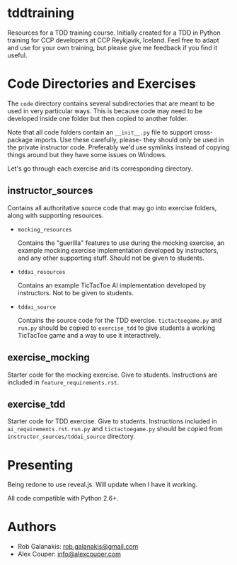 tddtraining
===

Resources for a TDD training course. 
Initially created for a TDD in Python training for CCP developers
at CCP Reykjavik, Iceland.
Feel free to adapt and use for your own training,
but please give me feedback if you find it useful.

Code Directories and Exercises
===

The `code` directory contains several subdirectories that are meant
to be used in very particular ways.
This is because code may need to be developed inside one folder
but then copied to another folder.

Note that all code folders contain an `__init__.py`
file to support cross-package imports.
Use these carefully, please- they should only be used in the private
instructor code.
Preferably we'd use symlinks instead of copying things around
but they have some issues on Windows.

Let's go through each exercise and its corresponding directory.

instructor_sources
---

Contains all authoritative source code that may go into exercise folders,
along with supporting resources.

- `mocking_resources`

  Contains the "guerilla" features to use during the mocking exercise,
  an example mocking exercise implementation developed by instructors,
  and any other supporting stuff.
  Should not be given to students.

- `tddai_resources`

  Contains an example TicTacToe AI implementation developed by instructors.
  Not to be given to students.

- `tddai_source`

  Contains the source code for the TDD exercise.
  `tictactoegame.py` and `run.py` should be copied to `exercise_tdd`
  to give students a working TicTacToe game
  and a way to use it interactively.

exercise_mocking
---

Starter code for the mocking exercise.
Give to students.
Instructions are included in `feature_requirements.rst`.

exercise_tdd
---

Starter code for TDD exercise.
Give to students.
Instructions included in `ai_requirements.rst`.
`run.py` and `tictactoegame.py` should be copied from
`instructor_sources/tddai_source` directory.


Presenting
===

Being redone to use reveal.js. Will update when I have it working.

All code compatible with Python 2.6+.

Authors
===

* Rob Galanakis: <rob.galanakis@gmail.com>
* Alex Couper: <info@alexcouper.com>

